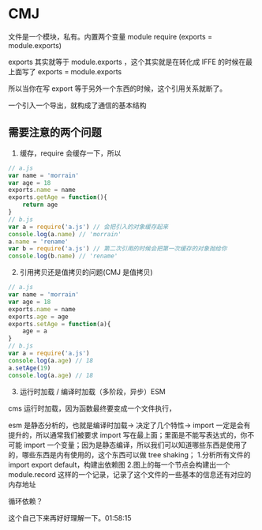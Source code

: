 # CMJ

文件是一个模块，私有。内置两个变量 module require (exports = module.exports)

exports 其实就等于 module.exports ，这个其实就是在转化成 IFFE 的时候在最上面写了 exports = module.exports

所以当你在写 export 等于另外一个东西的时候，这个引用关系就断了。

一个引入一个导出，就构成了通信的基本结构

## 需要注意的两个问题

1. 缓存，require 会缓存一下，所以

```js
// a.js
var name = 'morrain'
var age = 18
exports.name = name
exports.getAge = function(){
    return age
}
// b.js
var a = require('a.js') // 会把引入的对象缓存起来
console.log(a.name) // 'morrain'
a.name = 'rename'
var b = require('a.js') // 第二次引用的时候会把第一次缓存的对象抛给你
console.log(b.name) // 'rename'
```

2. 引用拷贝还是值拷贝的问题(CMJ 是值拷贝)

```js
// a.js
var name = 'morrain'
var age = 18
exports.name = name
exports.age = age
exports.setAge = function(a){
    age = a
}
// b.js
var a = require('a.js')
console.log(a.age) // 18
a.setAge(19)
console.log(a.age) // 18
```

3. 运行时加载 / 编译时加载（多阶段，异步）ESM

cms 运行时加载，因为函数最终要变成一个文件执行，

esm 是静态分析的，也就是编译时加载-> 决定了几个特性-> import 一定是会有提升的，所以通常我们被要求 import 写在最上面；里面是不能写表达式的，你不可能 import 一个变量；因为是静态编译，所以我们可以知道哪些东西是使用了的，哪些东西是内有使用的，这个东西可以做 tree shaking；
1.分析所有文件的 import export default，构建出依赖图
2.图上的每一个节点会构建出一个module.record 这样的一个记录，记录了这个文件的一些基本的信息还有对应的内存地址


循环依赖？

这个自己下来再好好理解一下。01:58:15